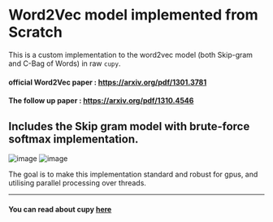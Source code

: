 # Word2Vec model implemented from Scratch

This is a custom implementation to the word2vec model (both Skip-gram and C-Bag of Words) in raw `cupy`.

#### official Word2Vec paper : https://arxiv.org/pdf/1301.3781
#### The follow up paper : https://arxiv.org/pdf/1310.4546

## Includes the Skip gram model with brute-force softmax implementation.
![image](https://github.com/user-attachments/assets/c3fccc7b-0dc6-4818-b079-133be1b3ebb9)
![image](https://github.com/user-attachments/assets/eaed51f9-61ab-47f5-a9db-6e4e91a9864e)

The goal is to make this implementation standard and robust for gpus, and utilising parallel processing over threads.

---
#### You can read about cupy [here](https://cupy.dev/)



